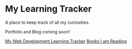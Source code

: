 # My Learning Tracker

A place to keep track of all my curiosities. 

Portfolio and Blog coming soon!

[My Web Development Learning Tracker](webDevelopment/README.md)
[Books I am Reading](bookTracker/README.md)